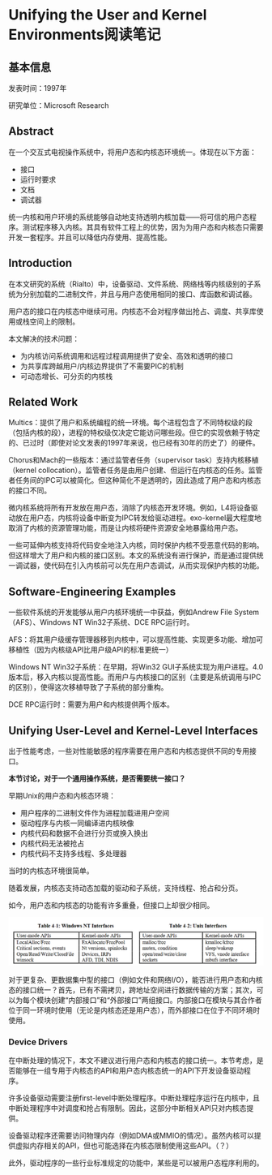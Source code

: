 # Unifying the User and Kernel Environments阅读笔记

## 基本信息

发表时间：1997年

研究单位：Microsoft Research

## Abstract

在一个交互式电视操作系统中，将用户态和内核态环境统一。体现在以下方面：

- 接口
- 运行时要求
- 文档
- 调试器

统一内核和用户环境的系统能够自动地支持透明内核加载——将可信的用户态程序。测试程序移入内核。其具有软件工程上的优势，因为为用户态和内核态只需要开发一套程序。并且可以降低内存使用、提高性能。

## Introduction

在本文研究的系统（Rialto）中，设备驱动、文件系统、网络栈等内核级别的子系统为分别加载的二进制文件，并且与用户态使用相同的接口、库函数和调试器。

用户态的接口在内核态中继续可用。内核态不会对程序做出抢占、调度、共享库使用或栈空间上的限制。

本文解决的技术问题：

- 为内核访问系统调用和远程过程调用提供了安全、高效和透明的接口
- 为共享库跨越用户/内核边界提供了不需要PIC的机制
- 可动态增长、可分页的内核栈

## Related Work

Multics：提供了用户和系统编程的统一环境。每个进程包含了不同特权级的段（包括内核的段），进程的特权级仅决定它能访问哪些段。但它的实现依赖于特定的、已过时（即使对论文发表的1997年来说，也已经有30年的历史了）的硬件。

Chorus和Mach的一些版本：通过监管者任务（supervisor task）支持内核移植（kernel collocation）。监管者任务是由用户创建、但运行在内核态的任务。监管者任务间的IPC可以被简化。但这种简化不是透明的，因此造成了用户态和内核态的接口不同。

微内核系统将所有开发放在用户态，消除了内核态开发环境。例如，L4将设备驱动放在用户态，内核将设备中断变为IPC转发给驱动进程。exo-kernel最大程度地取消了内核的资源管理功能，而是让内核将硬件资源安全地暴露给用户态。

一些可延伸内核支持将代码安全地注入内核，同时保护内核不受恶意代码的影响。但这样增大了用户和内核的接口区别。本文的系统没有进行保护，而是通过提供统一调试器，使代码在引入内核前可以先在用户态调试，从而实现保护内核的功能。

## Software-Engineering Examples

一些软件系统的开发能够从用户内核环境统一中获益，例如Andrew File System（AFS）、Windows NT Win32子系统、DCE RPC运行时。

AFS：将其用户级缓存管理器移到内核中，可以提高性能、实现更多功能、增加可移植性（因为内核级API比用户级API的标准更统一）

Windows NT Win32子系统：在早期，将Win32 GUI子系统实现为用户进程。4.0版本后，移入内核以提高性能。而用户与内核接口的区别（主要是系统调用与IPC的区别），使得这次移植导致了子系统的部分重构。

DCE RPC运行时：需要为用户和内核提供两个版本。

## Unifying User-Level and Kernel-Level Interfaces

出于性能考虑，一些对性能敏感的程序需要在用户态和内核态提供不同的专用接口。

**本节讨论，对于一个通用操作系统，是否需要统一接口？**

早期Unix的用户态和内核态环境：

- 用户程序的二进制文件作为进程加载进用户空间
- 驱动程序与内核一同编译进内核映像
- 内核代码和数据不会进行分页或换入换出
- 内核代码无法被抢占
- 内核代码不支持多线程、多处理器

当时的内核态环境很简单。

随着发展，内核态支持动态加载的驱动和子系统，支持线程、抢占和分页。

如今，用户态和内核态的功能有许多重叠，但接口上却很少相同。

![alt text](image.png)

对于更复杂、更数据集中型的接口（例如文件和网络I/O），能否进行用户态和内核态的接口统一？首先，已有不需拷贝，跨地址空间进行数据传输的方案；其次，可以为每个模块创建“内部接口”和“外部接口”两组接口。内部接口在模块与其合作者位于同一环境时使用（无论是内核态还是用户态），而外部接口在位于不同环境时使用。

### Device Drivers

在中断处理的情况下，本文不建议进行用户态和内核态的接口统一。本节考虑，是否能够在一组专用于内核态的API和用户态内核态统一的API下开发设备驱动程序。

许多设备驱动需要注册first-level中断处理程序。中断处理程序运行在内核中，且中断处理程序中对调度和抢占有限制。因此，这部分中断相关API只对内核态提供。

设备驱动程序还需要访问物理内存（例如DMA或MMIO的情况）。虽然内核可以提供虚拟内存相关的API，但也可能选择在内核态限制使用这些API。（？）

此外，驱动程序的一些行业标准规定的功能中，某些是可以被用户态程序利用的。
